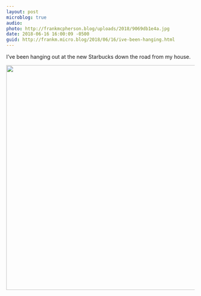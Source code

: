 ```yaml
---
layout: post
microblog: true
audio: 
photo: http://frankmcpherson.blog/uploads/2018/9069db1e4a.jpg
date: 2018-06-16 16:00:09 -0500
guid: http://frankm.micro.blog/2018/06/16/ive-been-hanging.html
---
```

I’ve been hanging out at the new Starbucks down the road from my house. 



<img src="http://frankmcpherson.blog/uploads/2018/9069db1e4a.jpg" width="600" height="599" />
